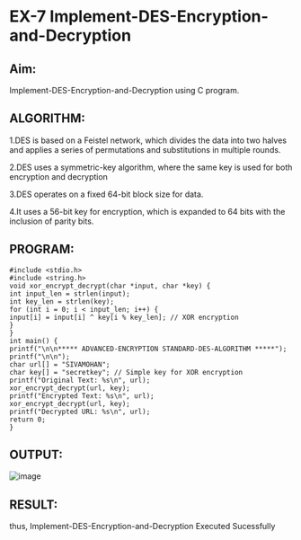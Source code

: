 
# EX-7 Implement-DES-Encryption-and-Decryption

## Aim:
  Implement-DES-Encryption-and-Decryption using C program.

## ALGORITHM: 
  1.DES is based on a Feistel network, which divides the data into two halves and applies a series of permutations and substitutions in multiple rounds.
  
  2.DES uses a symmetric-key algorithm, where the same key is used for both encryption and decryption
  
  3.DES operates on a fixed 64-bit block size for data.
  
  4.It uses a 56-bit key for encryption, which is expanded to 64 bits with the inclusion of parity bits.
## PROGRAM:
```
#include <stdio.h>
#include <string.h>
void xor_encrypt_decrypt(char *input, char *key) {
int input_len = strlen(input);
int key_len = strlen(key);
for (int i = 0; i < input_len; i++) {
input[i] = input[i] ^ key[i % key_len]; // XOR encryption
}
}
int main() {
printf("\n\n***** ADVANCED-ENCRYPTION STANDARD-DES-ALGORITHM *****");
printf("\n\n");
char url[] = "SIVAMOHAN";
char key[] = "secretkey"; // Simple key for XOR encryption
printf("Original Text: %s\n", url);
xor_encrypt_decrypt(url, key);
printf("Encrypted Text: %s\n", url);
xor_encrypt_decrypt(url, key);
printf("Decrypted URL: %s\n", url);
return 0;
}

```
## OUTPUT:
![image](https://github.com/user-attachments/assets/3ee8a499-bd47-4ef4-b021-645a996b3730)



## RESULT: 
thus, Implement-DES-Encryption-and-Decryption Executed Sucessfully
